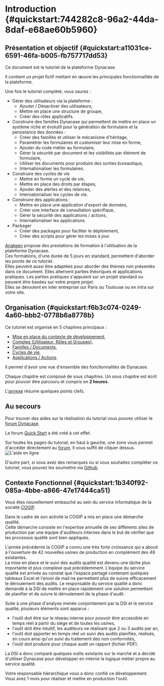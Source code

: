 # Introduction {#quickstart:744282c8-96a2-44da-8daf-e68ae60b5960}

## Présentation et objectif {#quickstart:a11031ce-6591-46fa-b005-fb757717dd53}

Ce document est le tutoriel de la plateforme Dynacase. 

Il contient un projet fictif mettant en œuvre les principales fonctionnalités de la plateforme.

Une fois le tutoriel complété, vous saurez :

-   Gérer des utilisateurs via la plateforme :
    -   Ajouter / Désactiver des utilisateurs,
    -   Mettre en place une structure de groupe,
    -   Créer des rôles applicatifs.
-   Construire des familles Dynacase qui permettent de mettre en place un système riche et évolutif pour la génération de formulaire et la persistance des données :
    -   Créer des familles et utiliser le mécanisme d'héritage,
    -   Paramétrer les formulaires et customiser leur mise en forme,
    -   Ajouter du code métier au formulaire,
    -   Gérer la sécurité par document et les visibilités par élément de formulaire,
    -   Utiliser les documents pour produire des sorties bureautique,
    -   Internationaliser les formulaires.
-   Construire des cycles de vie
    - Mettre en forme un cycle de vie,
    - Mettre en place des droits par étapes,
    - Ajouter des alertes et des relances,
    - Internationaliser les cycles de vie.
-   Construire des applications :
    - Mettre en place une application d'export de données,
    - Créer une interface de consultation spécifique,
    - Gérer la sécurité des applications / actions,
    - Internationaliser les applications.
-   Packager
    - Créer des packages pour faciliter le déploiement,
    - Créer des scripts pour gérer les mises à jour.

[Anakeen][anakeen_services] propose des prestations de formation à l'utilisation de la plateforme Dynacase.  
Ces formations, d'une durée de 5 jours en standard, permettent d'aborder les points de ce tutoriel.  
Elles peuvent aussi être adaptées pour aborder des thèmes non présentés dans ce document.
Elles alternent parties théoriques et applications pratiques. Les parties pratiques s'appuient sur un projet standard
ou peuvent être basées sur votre propre projet.  
Elles se déroulent en inter entreprise sur Paris ou Toulouse ou en intra sur votre site.

## Organisation {#quickstart:f6b3c074-0249-4a60-bbb2-0778b6a8778b}

Ce tutoriel est organisé en 5 chapitres principaux :

-   [Mise en place du contexte de développement][chapter_dev],
-   [Comptes (Utilisateur, Rôles et Groupes)][chapter_account],
-   [Familles / Documents][chapter_fam],
-   [Cycles de vie][chapter_wfl],
-   [Applications / Actions][chapter_action].

Il permet d'avoir une vue d'ensemble des fonctionnalités de Dynacase.

Chaque chapitre est composé de sous chapitres. Un sous chapitre est écrit pour pouvoir être parcouru et compris en **2 heures**.

L'[annexe][chapter_annexe] résume quelques points clefs.

## Au secours

Pour trouver des aides sur la réalisation du tutorial vous pouvez utiliser le [forum Dynacase][forum_dynacase].

Le forum [Quick Start][forum_dynacase_qs] a été créé à cet effet.

Sur toutes les pages du tutorial, en haut à gauche, une zone vous permet d'accèder directement au [forum][forum_dynacase_qs].
Il vous suffit de cliquer dessus.
![L'aide en ligne](help-access.png)

D'autre part, si vous avez des remarques ou si vous souhaitez compléter ce tutoriel, vous pouvez les soumettre via [Github][quickstart_repo].

## Contexte Fonctionnel {#quickstart:1b340f92-085a-4bbe-a866-47e17444ca51}

Vous êtes nouvellement embauché au sein du service informatique de la société [COGIP][COGIP].

Dans le cadre de son activité la COGIP a mis en place une démarche qualité.  
Cette démarche consiste en l'expertise annuelle de ses différents sites de production par une équipe
d'auditeurs internes dans le but de vérifier que les processus qualité sont bien appliqués.  

L'année précédente la COGIP a connu une très forte croissance qui a abouti à l'ouverture de 42 nouvelles usines de
production en complément des 48 existantes.  
La mise en place et le suivi des audits qualité est devenu une tâche plus importante et plus complexe que précédemment.
L'équipe du service qualité est arrivée au constat que l'espace partagé contenant quelques tableaux Excel et l'envoi de
mail ne permettent plus de suivre efficacement le déroulement des audits.
Le responsable du service qualité a donc demandé à la DSI de mettre en place rapidement une solution permettant de
planifier et de suivre le déroulement de la phase d'audit.

Suite à une phase d'analyse menée conjointement par la DSI et le service qualité, plusieurs éléments sont apparus :

-   l'outil doit être sur le réseau interne pour pouvoir être accessible en temps réel à partir du siège et de toutes les usines,
-   l'outil doit être intuitif, les auditeurs ne réalisant que 2 ou 3 audits par an,
-   l'outil doit apporter en temps réel un suivi des audits planifiés, réalisés, en cours ainsi qu'un suivi du traitement des non conformités,
-   l'outil doit produire pour chaque audit un rapport (fichier PDF).

La DSI a donc comparé quelques outils existants sur le marché et a décidé d'utiliser Dynacase pour développer
en interne la logique métier propre au service qualité.

Votre responsable hiérarchique vous a donc confié ce développement. Vous avez 1 mois pour réaliser et mettre en production l'outil.

<!-- links -->
[anakeen_services]: http://anakeen.com/#services
[COGIP]: http://fr.wikipedia.org/wiki/COGIP
[chapter_dev]: #quickstart:354d4c0e-3386-47fb-b79c-4ea19e3cd5d9
[chapter_account]: #quickstart:7c5b312e-42cf-44e2-b68f-9ddce9b48d71
[chapter_fam]: #quickstart:f43b95f5-71d4-4c40-bd28-3fff24a3261f
[chapter_wfl]: #quickstart:64fac308-94ce-4717-96c7-56e2336c7791
[chapter_action]: #quickstart:3e7da180-3454-4344-a8a1-73f958365aa5
[chapter_annexe]: #quickstart:f032dd5b-a7dc-47f7-b216-6a973a447dfd
[forum_dynacase]: http://forum.dynacase.org/
[forum_dynacase_qs]: http://forum.dynacase.org/viewforum.php?id=23
[quickstart_repo]: https://github.com/Anakeen/dynacase-quick-start
